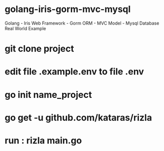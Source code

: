 # golang-iris-gorm-mvc-mysql
Golang - Iris Web Framework - Gorm ORM - MVC Model - Mysql Database
Real World Example

# git clone project
# edit file .example.env to file .env
# go init name_project

# go get -u github.com/kataras/rizla
# run : rizla main.go